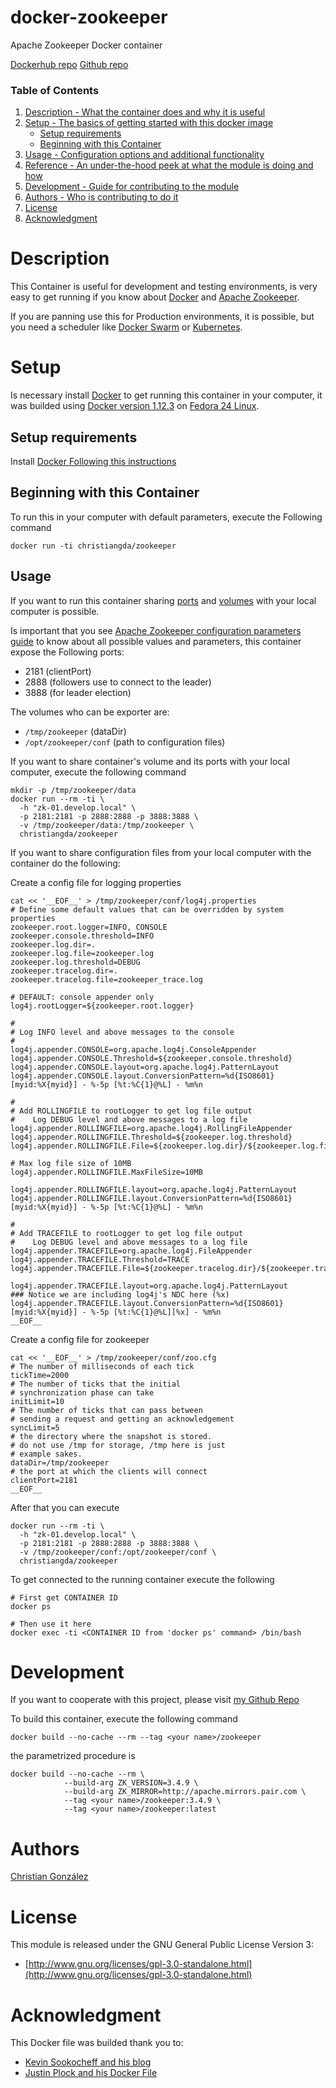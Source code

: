 # docker-zookeeper

Apache Zookeeper Docker container

[Dockerhub repo](https://hub.docker.com/r/christiangda/zookeeper/)
[Github repo](https://github.com/christiangda/docker-zookeeper)

### Table of Contents

1. [Description - What the container does and why it is useful](#module-description)
2. [Setup - The basics of getting started with this docker image](#setup)
    * [Setup requirements](#setup-requirements)
    * [Beginning with this Container](#beginning-with-this-container)
3. [Usage - Configuration options and additional functionality](#usage)
4. [Reference - An under-the-hood peek at what the module is doing and how](#reference)
6. [Development - Guide for contributing to the module](#development)
7. [Authors - Who is contributing to do it](#authors)
8. [License](#license)
9. [Acknowledgment](#acknowledgment)

# Description

This Container is useful for development and testing environments, is very easy
to get running if you know about [Docker](https://www.docker.com/) and
[Apache Zookeeper](https://zookeeper.apache.org/).

If you are panning use this for Production environments, it is possible, but
you need a scheduler like [Docker Swarm](https://docs.docker.com/swarm/) or
[Kubernetes](http://kubernetes.io/).


# Setup

Is necessary install  [Docker](https://www.docker.com/) to get running this
container in your computer,  it was builded using
[Docker version 1.12.3](https://docs.docker.com/engine/installation/linux/)  on [Fedora 24 Linux](https://getfedora.org/).

## Setup requirements

Install [Docker Following this instructions](https://docs.docker.com/engine/installation/linux/)

## Beginning with this Container

To run this in your computer with default parameters, execute the Following
command
```script
docker run -ti christiangda/zookeeper
```

## Usage

If you want to run this container sharing
[ports](https://docs.docker.com/engine/reference/builder/#/expose) and
[volumes](https://docs.docker.com/engine/reference/builder/#/volume) with your local computer is possible.

Is important that you see [Apache Zookeeper configuration parameters guide](http://zookeeper.apache.org/doc/r3.4.9/zookeeperAdmin.html#sc_configuration)
to know about all possible values and parameters, this container expose the Following ports:
* 2181 (clientPort)
* 2888 (followers use to connect to the leader)
* 3888 (for leader election)

The volumes who can be exporter are:
* `/tmp/zookeeper` (dataDir)
* `/opt/zookeeper/conf` (path to configuration files)

If you want to share container's volume and its ports with your local computer, execute the following command
```script
mkdir -p /tmp/zookeeper/data
docker run --rm -ti \
  -h "zk-01.develop.local" \
  -p 2181:2181 -p 2888:2888 -p 3888:3888 \
  -v /tmp/zookeeper/data:/tmp/zookeeper \
  christiangda/zookeeper
```

If you want to share configuration files from your local computer with the container do the following:

Create a config file for logging properties
```script
cat << '__EOF__' > /tmp/zookeeper/conf/log4j.properties
# Define some default values that can be overridden by system properties
zookeeper.root.logger=INFO, CONSOLE
zookeeper.console.threshold=INFO
zookeeper.log.dir=.
zookeeper.log.file=zookeeper.log
zookeeper.log.threshold=DEBUG
zookeeper.tracelog.dir=.
zookeeper.tracelog.file=zookeeper_trace.log

# DEFAULT: console appender only
log4j.rootLogger=${zookeeper.root.logger}

#
# Log INFO level and above messages to the console
#
log4j.appender.CONSOLE=org.apache.log4j.ConsoleAppender
log4j.appender.CONSOLE.Threshold=${zookeeper.console.threshold}
log4j.appender.CONSOLE.layout=org.apache.log4j.PatternLayout
log4j.appender.CONSOLE.layout.ConversionPattern=%d{ISO8601} [myid:%X{myid}] - %-5p [%t:%C{1}@%L] - %m%n

#
# Add ROLLINGFILE to rootLogger to get log file output
#    Log DEBUG level and above messages to a log file
log4j.appender.ROLLINGFILE=org.apache.log4j.RollingFileAppender
log4j.appender.ROLLINGFILE.Threshold=${zookeeper.log.threshold}
log4j.appender.ROLLINGFILE.File=${zookeeper.log.dir}/${zookeeper.log.file}

# Max log file size of 10MB
log4j.appender.ROLLINGFILE.MaxFileSize=10MB

log4j.appender.ROLLINGFILE.layout=org.apache.log4j.PatternLayout
log4j.appender.ROLLINGFILE.layout.ConversionPattern=%d{ISO8601} [myid:%X{myid}] - %-5p [%t:%C{1}@%L] - %m%n

#
# Add TRACEFILE to rootLogger to get log file output
#    Log DEBUG level and above messages to a log file
log4j.appender.TRACEFILE=org.apache.log4j.FileAppender
log4j.appender.TRACEFILE.Threshold=TRACE
log4j.appender.TRACEFILE.File=${zookeeper.tracelog.dir}/${zookeeper.tracelog.file}

log4j.appender.TRACEFILE.layout=org.apache.log4j.PatternLayout
### Notice we are including log4j's NDC here (%x)
log4j.appender.TRACEFILE.layout.ConversionPattern=%d{ISO8601} [myid:%X{myid}] - %-5p [%t:%C{1}@%L][%x] - %m%n
__EOF__
```

Create a config file for zookeeper
```script
cat << '__EOF__' > /tmp/zookeeper/conf/zoo.cfg
# The number of milliseconds of each tick
tickTime=2000
# The number of ticks that the initial
# synchronization phase can take
initLimit=10
# The number of ticks that can pass between
# sending a request and getting an acknowledgement
syncLimit=5
# the directory where the snapshot is stored.
# do not use /tmp for storage, /tmp here is just
# example sakes.
dataDir=/tmp/zookeeper
# the port at which the clients will connect
clientPort=2181
__EOF__
```

After that you can execute
```script
docker run --rm -ti \
  -h "zk-01.develop.local" \
  -p 2181:2181 -p 2888:2888 -p 3888:3888 \
  -v /tmp/zookeeper/conf:/opt/zookeeper/conf \
  christiangda/zookeeper
```

To get connected to the running container execute the following
```script
# First get CONTAINER ID
docker ps

# Then use it here
docker exec -ti <CONTAINER ID from 'docker ps' command> /bin/bash
```

# Development

If you want to cooperate with this project, please visit [my Github Repo](https://github.com/christiangda/docker-zookeeper)

To build this container, execute the following command
```script
docker build --no-cache --rm --tag <your name>/zookeeper
```

the parametrized procedure is
```script
docker build --no-cache --rm \
            --build-arg ZK_VERSION=3.4.9 \
            --build-arg ZK_MIRROR=http://apache.mirrors.pair.com \
            --tag <your name>/zookeeper:3.4.9 \
            --tag <your name>/zookeeper:latest
```

# Authors

[Christian González](https://github.com/christiangda)

# License

This module is released under the GNU General Public License Version 3:

* [http://www.gnu.org/licenses/gpl-3.0-standalone.html](http://www.gnu.org/licenses/gpl-3.0-standalone.html)

# Acknowledgment

This Docker file was builded thank you to:
* [Kevin Sookocheff and his blog](https://sookocheff.com/post/docker/containerizing-zookeeper-a-guided-tour/)
* [Justin Plock and his Docker File](https://hub.docker.com/r/jplock/zookeeper/~/dockerfile/)
